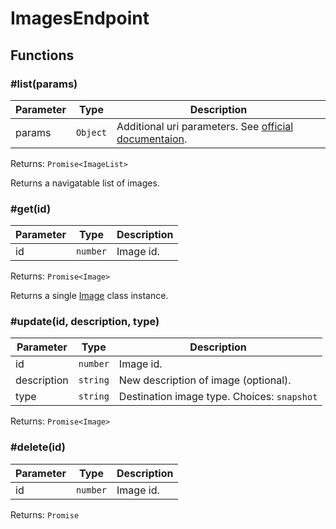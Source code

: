 # ImagesEndpoint

## Functions

### \#list(params)

| Parameter | Type     | Description                                                                                               |
| --------- | -------- | --------------------------------------------------------------------------------------------------------- |
| params    | `Object` | Additional uri parameters. See [official documentaion](https://docs.hetzner.cloud/#resources-images-get). |

Returns: `Promise<ImageList>`

Returns a navigatable list of images.

### \#get(id)

| Parameter | Type     | Description |
| --------- | -------- | ----------- |
| id        | `number` | Image id.   |

Returns: `Promise<Image>`

Returns a single [Image](../images/image.md) class instance.

### \#update(id, description, type)

| Parameter   | Type     | Description                                 |
| ----------- | -------- | ------------------------------------------- |
| id          | `number` | Image id.                                   |
| description | `string` | New description of image (optional).        |
| type        | `string` | Destination image type. Choices: `snapshot` |

Returns: `Promise<Image>`

### \#delete(id)

| Parameter | Type     | Description |
| --------- | -------- | ----------- |
| id        | `number` | Image id.   |

Returns: `Promise`
